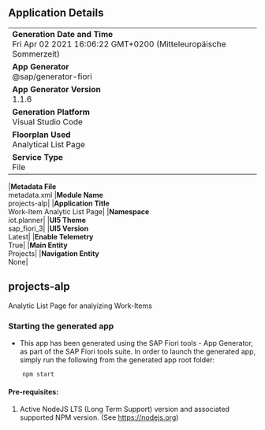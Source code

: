 ## Application Details

|                                                                                                  |
| ------------------------------------------------------------------------------------------------ |
| **Generation Date and Time**<br>Fri Apr 02 2021 16:06:22 GMT+0200 (Mitteleuropäische Sommerzeit) |
| **App Generator**<br>@sap/generator-fiori                                                        |
| **App Generator Version**<br>1.1.6                                                               |
| **Generation Platform**<br>Visual Studio Code                                                    |
| **Floorplan Used**<br>Analytical List Page                                                       |
| **Service Type**<br>File                                                                         |

|**Metadata File**<br>metadata.xml
|**Module Name**<br>projects-alp|
|**Application Title**<br>Work-Item Analytic List Page|
|**Namespace**<br>iot.planner|
|**UI5 Theme**<br>sap_fiori_3|
|**UI5 Version**<br>Latest|
|**Enable Telemetry**<br>True|
|**Main Entity**<br>Projects|
|**Navigation Entity**<br>None|

## projects-alp

Analytic List Page for analyizing Work-Items

### Starting the generated app

- This app has been generated using the SAP Fiori tools - App Generator, as part of the SAP Fiori tools suite. In order to launch the generated app, simply run the following from the generated app root folder:

```
    npm start
```

#### Pre-requisites:

1. Active NodeJS LTS (Long Term Support) version and associated supported NPM version. (See https://nodejs.org)
